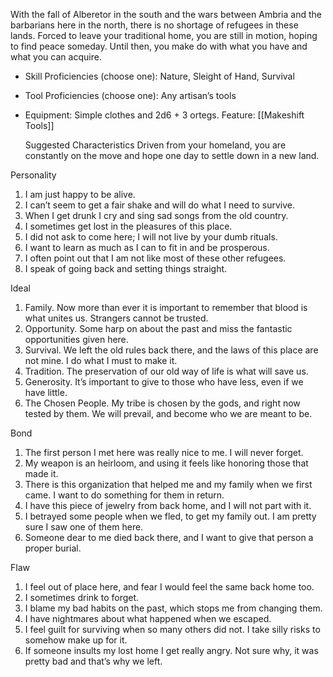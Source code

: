 With the fall of Alberetor in the south and the wars between Ambria and the barbarians here in the north, there is no shortage of refugees in these lands. Forced to leave your traditional home, you are still in motion, hoping to find peace someday. Until then, you make do with what you have and what you can acquire.

- Skill Proficiencies (choose one): Nature, Sleight of Hand, Survival
-   Tool Proficiencies (choose one): Any artisan’s tools
-   Equipment: Simple clothes and 2d6 + 3 ortegs.
    Feature: [[Makeshift Tools]]

	Suggested Characteristics
    Driven from your homeland, you are constantly on the move and hope one day to settle down in a new land.

Personality
1. I am just happy to be alive.
2. I can’t seem to get a fair shake and will do what I need to survive.
3. When I get drunk I cry and sing sad songs from the old country.
4. I sometimes get lost in the pleasures of this place.
5. I did not ask to come here; I will not live by your dumb rituals.
6. I want to learn as much as I can to fit in and be prosperous.
7. I often point out that I am not like most of these other refugees.
8. I speak of going back and setting things straight.

Ideal
1. Family. Now more than ever it is important to remember that blood is what unites us. Strangers cannot be trusted.
2. Opportunity. Some harp on about the past and miss the fantastic opportunities given here.
3. Survival. We left the old rules back there, and the laws of this place are not mine. I do what I must to make it.
4. Tradition. The preservation of our old way of life is what will save us.
5. Generosity. It’s important to give to those who have less, even if we have little.
6. The Chosen People. My tribe is chosen by the gods, and right now tested by them. We will prevail, and become who we are meant to be.

Bond
1. The first person I met here was really nice to me. I will never forget.
2. My weapon is an heirloom, and using it feels like honoring those that made it.
3. There is this organization that helped me and my family when we first came. I want to do something for them in return.
4. I have this piece of jewelry from back home, and I will not part with it.
5. I betrayed some people when we fled, to get my family out. I am pretty sure I saw one of them here.
6. Someone dear to me died back there, and I want to give that person a proper burial.

Flaw
1. I feel out of place here, and fear I would feel the same back home too.
2. I sometimes drink to forget.
3. I blame my bad habits on the past, which stops me from changing them.
4. I have nightmares about what happened when we escaped.
5. I feel guilt for surviving when so many others did not. I take silly risks to somehow make up for it.
6. If someone insults my lost home I get really angry. Not sure why, it was pretty bad and that’s why we left.